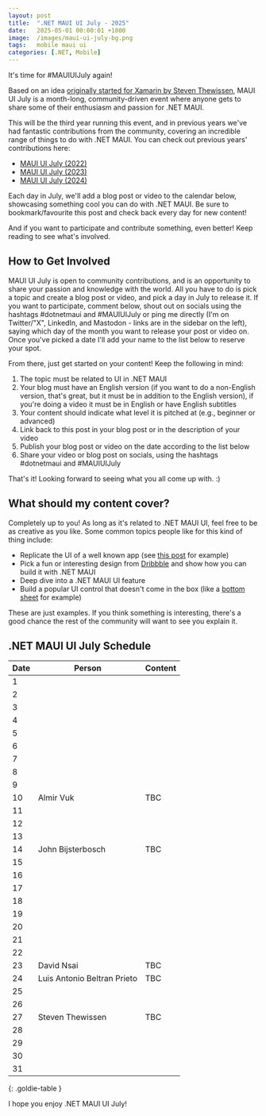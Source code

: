 ```yaml
---
layout: post
title:  ".NET MAUI UI July - 2025"
date:   2025-05-01 00:00:01 +1000
image:  /images/maui-ui-july-bg.png
tags:   mobile maui ui
categories: [.NET, Mobile]
---
```


It's time for #MAUIUIJuly again!

Based on an idea [originally started for Xamarin by Steven Thewissen](https://thewissen.io/introducing-xamarin-ui-july/), MAUI UI July is a month-long, community-driven event where anyone gets to share some of their enthusiasm and passion for .NET MAUI.

This will be the third year running this event, and in previous years we've had fantastic contributions from the community, covering an incredible range of things to do with .NET MAUI. You can check out previous years' contributions here:

* [MAUI UI July (2022)](/posts/maui-ui-july)
* [MAUI UI July (2023)](/posts/maui-ui-july-23)
* [MAUI UI July (2024)](/posts/mauiuijuly-24/)

Each day in July, we'll add a blog post or video to the calendar below, showcasing something cool you can do with .NET MAUI. Be sure to bookmark/favourite this post and check back every day for new content!

And if you want to participate and contribute something, even better! Keep reading to see what's involved.

## How to Get Involved

MAUI UI July is open to community contributions, and is an opportunity to share your passion and knowledge with the world. All you have to do is pick a topic and create a blog post or video, and pick a day in July to release it. If you want to participate, comment below, shout out on socials using the hashtags #dotnetmaui and #MAUIUIJuly or ping me directly (I'm on Twitter/"X", LinkedIn, and Mastodon - links are in the sidebar on the left), saying which day of the month you want to release your post or video on. Once you've picked a date I'll add your name to the list below to reserve your spot.

From there, just get started on your content! Keep the following in mind:

1. The topic must be related to UI in .NET MAUI
2. Your blog must have an English version (if you want to do a non-English version, that's great, but it must be in addition to the English version), if you're doing a video it must be in English or have English subtitles
3. Your content should indicate what level it is pitched at (e.g., beginner or advanced)
4. Link back to this post in your blog post or in the description of your video
5. Publish your blog post or video on the date according to the list below
6. Share your video or blog post on socials, using the hashtags #dotnetmaui and #MAUIUIJuly

That's it! Looking forward to seeing what you all come up with. :)

## What should my content cover?

Completely up to you! As long as it's related to .NET MAUI UI, feel free to be as creative as you like. Some common topics people like for this kind of thing include:

* Replicate the UI of a well known app (see [this post](/posts/outlook-clone) for example)
* Pick a fun or interesting design from [Dribbble](https://dribbble.com) and show how you can build it with .NET MAUI
* Deep dive into a .NET MAUI UI feature
* Build a popular UI control that doesn't come in the box (like a [bottom sheet](https://blogs.xgenoapps.com/post/2022/07/23/maui-bottom-sheet) for example)

These are just examples. If you think something is interesting, there's a good chance the rest of the community will want to see you explain it.


## .NET MAUI UI July Schedule

| Date | Person                      | Content |
| ---- | --------------------------- | ------- |
| 1    |                             |         |
| 2    |                             |         |
| 3    |                             |         |
| 4    |                             |         |
| 5    |                             |         |
| 6    |                             |         |
| 7    |                             |         |
| 8    |                             |         |
| 9    |                             |         |
| 10   | Almir Vuk                   | TBC     |
| 11   |                             |         |
| 12   |                             |         |
| 13   |                             |         |
| 14   | John Bijsterbosch           | TBC     |
| 15   |                             |         |
| 16   |                             |         |
| 17   |                             |         |
| 18   |                             |         |
| 19   |                             |         |
| 20   |                             |         |
| 21   |                             |         |
| 22   |                             |         |
| 23   | David Nsai                  | TBC     |
| 24   | Luis Antonio Beltran Prieto | TBC     |
| 25   |                             |         |
| 26   |                             |         |
| 27   | Steven Thewissen            | TBC     |
| 28   |                             |         |
| 29   |                             |         |
| 30   |                             |         |
| 31   |                             |         |

{: .goldie-table }

I hope you enjoy .NET MAUI UI July!
